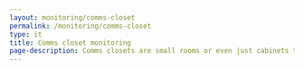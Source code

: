 ```yaml
---
layout: monitoring/comms-closet
permalink: /monitoring/comms-closet
type: it
title: Comms closet monitoring
page-description: Comms closets are small rooms or even just cabinets that house critical comms equipment and sometimes servers. They often include similar equipment to that of a comms room but on a much smaller scale.
---
```


